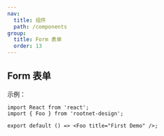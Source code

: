 ```yaml
---
nav:
  title: 组件
  path: /components
group:
  title: Form 表单
  order: 13
---
```


## Form 表单

示例：

```tsx
import React from 'react';
import { Foo } from 'rootnet-design';

export default () => <Foo title="First Demo" />;
```

<API />
